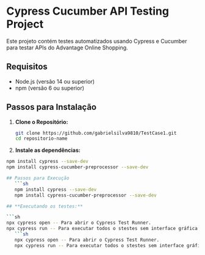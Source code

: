 # Cypress Cucumber API Testing Project

Este projeto contém testes automatizados usando Cypress e Cucumber para testar APIs do Advantage Online Shopping.

## Requisitos

- Node.js (versão 14 ou superior)
- npm (versão 6 ou superior)

## Passos para Instalação

1. **Clone o Repositório:**

   ```sh
   git clone https://github.com/gabrielsilva9810/TestCase1.git
   cd repositorio-name

2. **Instale as dependências:**

```sh
npm install cypress --save-dev
npm install cypress-cucumber-preprocessor --save-dev

## Passos para Execução
   ```sh
   npm install cypress --save-dev
   npm install cypress-cucumber-preprocessor --save-dev

## **Executando os testes:**

```sh
npx cypress open -- Para abrir o Cypress Test Runner.
npx cypress run -- Para executar todos o stestes sem interface gráfica.
   ```sh
   npx cypress open -- Para abrir o Cypress Test Runner.
   npx cypress run -- Para executar todos o stestes sem interface gráfica.
